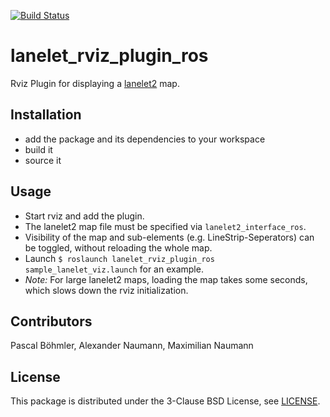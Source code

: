 [![Build Status](https://api.travis-ci.org/coincar-sim/lanelet_rviz_plugin_ros.svg)](https://travis-ci.org/coincar-sim/lanelet_rviz_plugin_ros)

# lanelet_rviz_plugin_ros
Rviz Plugin for displaying a [lanelet2](https://github.com/fzi-forschungszentrum-informatik/Lanelet2) map.

## Installation
* add the package and its dependencies to your workspace
* build it
* source it

## Usage
* Start rviz and add the plugin.
* The lanelet2 map file must be specified via `lanelet2_interface_ros`.
* Visibility of the map and sub-elements (e.g. LineStrip-Seperators) can be toggled, without reloading the whole map.
* Launch `$ roslaunch lanelet_rviz_plugin_ros sample_lanelet_viz.launch` for an example.
* *Note:* For large lanelet2 maps, loading the map takes some seconds, which slows down the rviz initialization.

## Contributors
Pascal Böhmler, Alexander Naumann, Maximilian Naumann

## License
This package is distributed under the 3-Clause BSD License, see [LICENSE](LICENSE).
